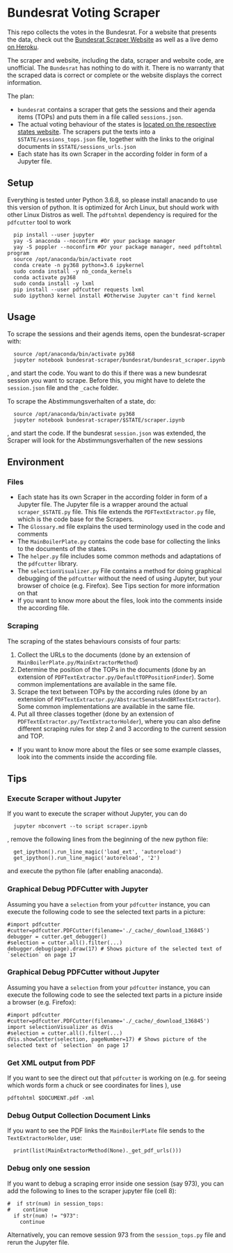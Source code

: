 # Bundesrat Voting Scraper

This repo collects the votes in the Bundesrat. For a website that presents the data, check out the [Bundesrat Scraper Website](https://github.com/NWuensche/bundesrat-scraper-website) as well as a live demo [on Heroku](https://bundesrat-scraper-website.herokuapp.com/).

The scraper and website, including the data, scraper and website code, are unofficial. The `Bundesrat` has nothing to do with it. There is no warranty that the scraped data is correct or complete or the website displays the correct information.

The plan:

- `bundesrat` contains a scraper that gets the sessions and their agenda items (TOPs) and puts them in a file called `sessions.json`.
- The actual voting behaviour of the states is [located on the respective states website](https://www.bundesrat.de/DE/plenum/abstimmung/abstimmung-node.html). The scrapers put the texts into a `$STATE/sessions_tops.json` file, together with the links to the original documents in `$STATE/sessions_urls.json`
- Each state has its own Scraper in the according folder in form of a Jupyter file.

## Setup 

Everything is tested unter Python 3.6.8, so please install anacando to use this version of python. It is optimized for Arch Linux, but should work with other Linux Distros as well. The `pdftohtml` dependency is required for the `pdfcutter` tool to work

```
  pip install --user jupyter
  yay -S anaconda --noconfirm #Or your package manager
  yay -S poppler --noconfirm #Or your package manager, need pdftohtml program
  source /opt/anaconda/bin/activate root
  conda create -n py368 python=3.6 ipykernel
  sudo conda install -y nb_conda_kernels
  conda activate py368
  sudo conda install -y lxml
  pip install --user pdfcutter requests lxml
  sudo ipython3 kernel install #Otherwise Jupyter can't find kernel
```

## Usage

To scrape the sessions and their agends items, open the bundesrat-scraper with:

```
  source /opt/anaconda/bin/activate py368
  jupyter notebook bundesrat-scraper/bundesrat/bundesrat_scraper.ipynb
```

, and start the code. You want to do this if there was a new bundesrat session you want to scrape. Before this, you might have to delete the `session.json` file and the `_cache` folder.

To scrape the Abstimmungsverhalten of a state, do:

```
  source /opt/anaconda/bin/activate py368
  jupyter notebook bundesrat-scraper/$STATE/scraper.ipynb
```

, and start the code. If the bundesrat `session.json` was extended, the Scraper will look for the Abstimmungsverhalten of the new sessions

## Environment

### Files

- Each state has its own Scraper in the according folder in form of a Jupyter file. The Jupyter file is a wrapper around the actual `scraper_$STATE.py` file. This file extends the `PDFTextExtractor.py` file, which is the code base for the Scrapers. 
- The `Glossary.md` file explains the used terminology used in the code and comments
- The `MainBoilerPlate.py` contains the code base for collecting the links to the documents of the states.
- The `helper.py` file includes some common methods and adaptations of the `pdfcutter` library.
- The `selectionVisualizer.py` File contains a method for doing graphical debugging of the `pdfcutter` without the need of using Jupyter, but your browser of choice (e.g. Firefox). See Tips section for more information on that
- If you want to know more about the files, look into the comments inside the according file.

### Scraping

The scraping of the states behaviours consists of four parts:

1. Collect the URLs to the documents (done by an extension of `MainBoilerPlate.py/MainExtractorMethod`)
2. Determine the position of the TOPs in the documents (done by an extension of `PDFTextExtractor.py/DefaultTOPPositionFinder`). Some common implementations are available in the same file.
3. Scrape the text between TOPs by the according rules (done by an extension of `PDFTextExtractor.py/AbstractSenatsAndBRTextExtractor`). Some common implementations are available in the same file.
4. Put all three classes together (done by an extension of `PDFTextExtractor.py/TextExtractorHolder`), where you can also define different scraping rules for step 2 and 3 according to the current session and TOP.

- If you want to know more about the files or see some example classes, look into the comments inside the according file.



## Tips

### Execute Scraper without Jupyter
If you want to execute the scraper without Jupyter, you can do

```
  jupyter nbconvert --to script scraper.ipynb
```
, remove the following lines from the beginning of the new python file:


```
  get_ipython().run_line_magic('load_ext', 'autoreload')
  get_ipython().run_line_magic('autoreload', '2')
```

and execute the python file (after enabling anaconda).

### Graphical Debug PDFCutter with Jupyter

Assuming you have a `selection` from your `pdfcutter` instance, you can execute the following code to see the selected text parts in a picture:

```
#import pdfcutter
#cutter=pdfcutter.PDFCutter(filename='./_cache/_download_136845')
debugger = cutter.get_debugger()
#selection = cutter.all().filter(...)
debugger.debug(page).draw(17) # Shows picture of the selected text of `selection` on page 17
```

### Graphical Debug PDFCutter without Jupyter

Assuming you have a `selection` from your `pdfcutter` instance, you can execute the following code to see the selected text parts in a picture inside a browser (e.g. Firefox):

```
#import pdfcutter
#cutter=pdfcutter.PDFCutter(filename='./_cache/_download_136845')
import selectionVisualizer as dVis
#selection = cutter.all().filter(...)
dVis.showCutter(selection, pageNumber=17) # Shows picture of the selected text of `selection` on page 17
```

### Get XML output from PDF

If you want to see the direct out that `pdfcutter` is working on (e.g. for seeing which words form a chuck or see coordinates for lines ), use

```
pdftohtml $DOCUMENT.pdf -xml
```

### Debug Output Collection Document Links

If you want to see the PDF links the `MainBoilerPlate` file sends to the `TextExtractorHolder`, use:

```
  print(list(MainExtractorMethod(None)._get_pdf_urls()))
```

### Debug only one session

If you want to debug a scraping error inside one session (say 973), you can add the following to lines to the scraper jupyter file (cell 8):


```
#  if str(num) in session_tops:
#    continue
  if str(num) != "973":
    continue
```

Alternatively, you can remove session 973 from the `session_tops.py` file and rerun the Jupyter file.
